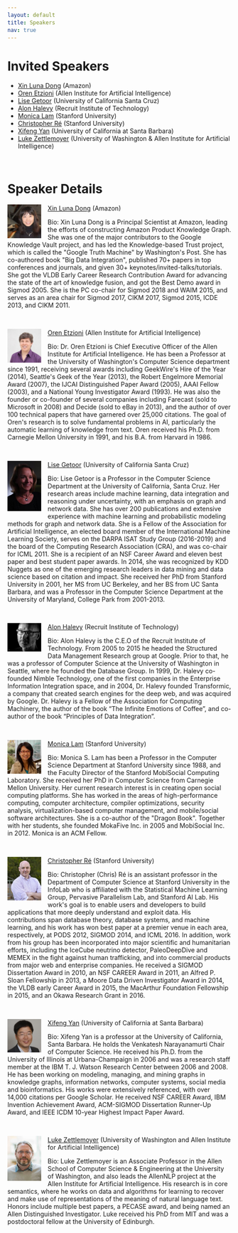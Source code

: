 ```yaml
---
layout: default
title: Speakers
nav: true
---
```


# Invited Speakers
+ [Xin Luna Dong](http://lunadong.com/)  (Amazon)
+ [Oren Etzioni](http://allenai.org/team/orene/) (Allen Institute for Artificial Intelligence)
+ [Lise Getoor](https://getoor.soe.ucsc.edu/)  (University of California Santa Cruz)
+ [Alon Halevy](https://homes.cs.washington.edu/~alon/)  (Recruit Institute of Technology)
+ [Monica Lam](https://suif.stanford.edu/~lam/)  (Stanford University)
+ [Christopher Ré](https://cs.stanford.edu/people/chrismre/)  (Stanford University)
+ [Xifeng Yan](http://www.cs.ucsb.edu/~xyan/)  (University of California at Santa Barbara)
+ [Luke Zettlemoyer](https://www.cs.washington.edu/people/faculty/lsz)  (University of Washington & Allen Institute for Artificial Intelligence)

<br>

# Speaker Details

<img align="left" src="images/LunaDong.jpg" width="15%" style="margin: 0px 15px 5px 0px;"> [Xin Luna Dong](http://lunadong.com/)  (Amazon)

Bio: Xin Luna Dong is a Principal Scientist at Amazon, leading the efforts of constructing Amazon Product Knowledge Graph. She was one of the major contributors to the Google Knowledge Vault project, and has led the Knowledge-based Trust project, which is called the "Google Truth Machine" by Washington's Post. She has co-authored book "Big Data Integration", published 70+ papers in top conferences and journals, and given 30+ keynotes/invited-talks/tutorials. She got the VLDB Early Career Research Contribution Award for advancing the state of the art of knowledge fusion, and got the Best Demo award in Sigmod 2005. She is the PC co-chair for Sigmod 2018 and WAIM 2015, and serves as an area chair for Sigmod 2017, CIKM 2017, Sigmod 2015, ICDE 2013, and CIKM 2011.

<br>


<img align="left" src="images/Oren.jpg" width="15%" style="margin: 0px 15px 0px 0px;"> [Oren Etzioni](http://allenai.org/team/orene/) (Allen Institute for Artificial Intelligence)

Bio: Dr. Oren Etzioni is Chief Executive Officer of the Allen Institute for Artificial Intelligence. He has been a Professor at the University of Washington's Computer Science department since 1991, receiving several awards including GeekWire's Hire of the Year (2014), Seattle's Geek of the Year (2013), the Robert Engelmore Memorial Award (2007), the IJCAI Distinguished Paper Award (2005), AAAI Fellow (2003), and a National Young Investigator Award (1993). He was also the founder or co-founder of several companies including Farecast (sold to Microsoft in 2008) and Decide (sold to eBay in 2013), and the author of over 100 technical papers that have garnered over 25,000 citations. The goal of Oren's research is to solve fundamental problems in AI, particularly the automatic learning of knowledge from text. Oren received his Ph.D. from Carnegie Mellon University in 1991, and his B.A. from Harvard in 1986.


<br>

<img align="left" src="images/Lise.jpg" width="15%" style="margin: 0px 15px 5px 0px;"> [Lise Getoor](https://getoor.soe.ucsc.edu/)  (University of California Santa Cruz)

Bio: Lise Getoor is a Professor in the Computer Science Department at the University of California, Santa Cruz. Her research areas include machine learning, data integration and reasoning under uncertainty, with an emphasis on graph and network data. She has over 200 publications and extensive experience with machine learning and probabilistic modeling methods for graph and network data. She is a Fellow of the Association for Artificial Intelligence, an elected board member of the International Machine Learning Society, serves on the DARPA ISAT Study Group (2016-2019) and the board of the Computing Research Association (CRA), and was co-chair for ICML 2011. She is a recipient of an NSF Career Award and eleven best paper and best student paper awards. In 2014, she was recognized by KDD Nuggets as one of the emerging research leaders in data mining and data science based on citation and impact. She received her PhD from Stanford University in 2001, her MS from UC Berkeley, and her BS from UC Santa Barbara, and was a Professor in the Computer Science Department at the University of Maryland, College Park from 2001-2013.

<br>


<img align="left" src="images/Alon.jpg" width="15%" style="margin: 0px 15px 5px 0px;"> [Alon Halevy](https://homes.cs.washington.edu/~alon/)  (Recruit Institute of Technology)

Bio: Alon Halevy is the C.E.O of the Recruit Institute of Technology. From 2005 to 2015 he headed the Structured Data Management Research group at Google. Prior to that, he was a professor of Computer Science at the University of Washington in Seattle, where he founded the Database Group. In 1999, Dr. Halevy co-founded Nimble Technology, one of the first companies in the Enterprise Information Integration space, and in 2004, Dr. Halevy founded Transformic, a company that created search engines for the deep web, and was acquired by Google. Dr. Halevy is a Fellow of the Association for Computing Machinery, the author of the book “The Infinite Emotions of Coffee”, and co-author of the book “Principles of Data Integration”.

<br>

<img align="left" src="images/MonicaLam.jpg" width="15%" style="margin: 0px 15px 5px 0px;"> [Monica Lam](https://suif.stanford.edu/~lam/)  (Stanford University)

Bio: Monica S. Lam has been a Professor in the Computer Science Department at Stanford University since 1988, and the Faculty Director of the Stanford MobiSocial Computing Laboratory. She received her PhD in Computer Science from Carnegie Mellon University. Her current research interest is in creating open social computing platforms. She has worked in the areas of high-performance computing, computer architecture, compiler optimizations, security analysis, virtualization-based computer management, and mobile/social software architectures. She is a co-author of the "Dragon Book". Together with her students, she founded MokaFive Inc. in 2005 and MobiSocial Inc. in 2012. Monica is an ACM Fellow.


<br>


<img align="left" src="images/ChrisRe.jpg" width="15%" style="margin: 0px 15px 5px 0px;"> [Christopher Ré](https://cs.stanford.edu/people/chrismre/)  (Stanford University)

Bio: Christopher (Chris) Ré is an assistant professor in the Department of Computer Science at Stanford University in the InfoLab who is affiliated with the Statistical Machine Learning Group, Pervasive Parallelism Lab, and Stanford AI Lab. His work's goal is to enable users and developers to build applications that more deeply understand and exploit data. His contributions span database theory, database systems, and machine learning, and his work has won best paper at a premier venue in each area, respectively, at PODS 2012, SIGMOD 2014, and ICML 2016. In addition, work from his group has been incorporated into major scientific and humanitarian efforts, including the IceCube neutrino detector, PaleoDeepDive and MEMEX in the fight against human trafficking, and into commercial products from major web and enterprise companies. He received a SIGMOD Dissertation Award in 2010, an NSF CAREER Award in 2011, an Alfred P. Sloan Fellowship in 2013, a Moore Data Driven Investigator Award in 2014, the VLDB early Career Award in 2015, the MacArthur Foundation Fellowship in 2015, and an Okawa Research Grant in 2016.

<br>


<img align="left" src="images/XifengYan.jpg" width="15%" style="margin: 0px 15px 5px 0px;"> [Xifeng Yan](http://www.cs.ucsb.edu/~xyan/)  (University of California at Santa Barbara)

Bio: Xifeng Yan is a professor at the University of California, Santa Barbara. He holds the Venkatesh Narayanamurti Chair of Computer Science. He received his Ph.D. from the University of Illinois at Urbana-Champaign in 2006 and was a research staff member at the IBM T. J. Watson Research Center between 2006 and 2008. He has been working on modeling, managing, and mining graphs in knowledge graphs, information networks, computer systems, social media and bioinformatics. His works were extensively referenced, with over 14,000 citations per Google Scholar.  He received NSF CAREER Award, IBM Invention Achievement Award, ACM-SIGMOD Dissertation Runner-Up Award, and IEEE ICDM 10-year Highest Impact Paper Award.

<br>


<img align="left" src="images/Luke.jpg" width="15%" style="margin: 0px 15px 0px 0px;"> [Luke Zettlemoyer](https://www.cs.washington.edu/people/faculty/lsz)  (University of Washington and Allen Institute for Artificial Intelligence)

Bio: Luke Zettlemoyer is an Associate Professor in the Allen School of Computer Science & Engineering at the University of Washington, and also leads the AllenNLP project at the Allen Institute for Artificial Intelligence. His research is in core semantics, where he works on data and algorithms for learning to recover and make use of representations of the meaning of natural language text. Honors include multiple best papers, a PECASE award, and being named an Allen Distinguished Investigator. Luke received his PhD from MIT and was a postdoctoral fellow at the University of Edinburgh.

<br>

